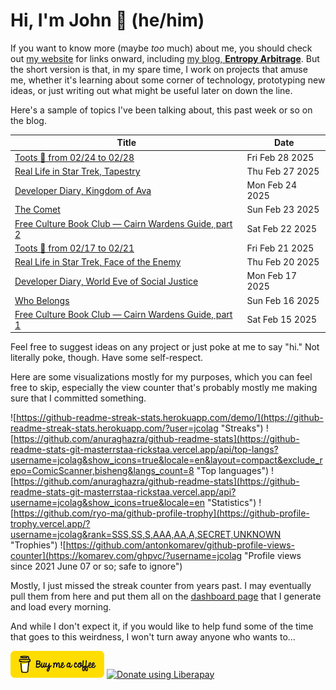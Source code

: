 # Hi, I'm John 👋 (he/him)

If you want to know more (maybe *too* much) about me, you should check out [my website](https://john.colagioia.net/) for links onward, including [my blog, **Entropy Arbitrage**](https://john.colagioia.net/blog).  But the short version is that, in my spare time, I work on projects that amuse me, whether it's learning about some corner of technology, prototyping new ideas, or just writing out what might be useful later on down the line.

Here's a sample of topics I've been talking about, this past week or so on the blog.

|Title|Date|
|-----|-------|
|[Toots 🦣 from 02/24 to 02/28](https://john.colagioia.net/blog/2025/02/28/week.html)|Fri Feb 28 2025|
|[Real Life in Star Trek, Tapestry](https://john.colagioia.net/blog/2025/02/27/tapestry.html)|Thu Feb 27 2025|
|[Developer Diary, Kingdom of Ava](https://john.colagioia.net/blog/2025/02/24/ava.html)|Mon Feb 24 2025|
|[The Comet](https://john.colagioia.net/blog/2025/02/23/comet.html)|Sun Feb 23 2025|
|[Free Culture Book Club — Cairn Wardens Guide, part 2](https://john.colagioia.net/blog/2025/02/22/cairn-3.html)|Sat Feb 22 2025|
|[Toots 🦣 from 02/17 to 02/21](https://john.colagioia.net/blog/2025/02/21/week.html)|Fri Feb 21 2025|
|[Real Life in Star Trek, Face of the Enemy](https://john.colagioia.net/blog/2025/02/20/face-enemy.html)|Thu Feb 20 2025|
|[Developer Diary, World Eve of Social Justice](https://john.colagioia.net/blog/2025/02/17/social-justice.html)|Mon Feb 17 2025|
|[Who Belongs](https://john.colagioia.net/blog/2025/02/16/dei.html)|Sun Feb 16 2025|
|[Free Culture Book Club — Cairn Wardens Guide, part 1](https://john.colagioia.net/blog/2025/02/15/cairn-2.html)|Sat Feb 15 2025|

Feel free to suggest ideas on any project or just poke at me to say "hi." Not literally poke, though. Have some self-respect.

Here are some visualizations mostly for my purposes, which you can feel free to skip, especially the view counter that's probably mostly me making sure that I committed something.

![https://github-readme-streak-stats.herokuapp.com/demo/](https://github-readme-streak-stats.herokuapp.com/?user=jcolag "Streaks")
![https://github.com/anuraghazra/github-readme-stats](https://github-readme-stats-git-masterrstaa-rickstaa.vercel.app/api/top-langs?username=jcolag&show_icons=true&locale=en&layout=compact&exclude_repo=ComicScanner,bisheng&langs_count=8 "Top languages")
![https://github.com/anuraghazra/github-readme-stats](https://github-readme-stats-git-masterrstaa-rickstaa.vercel.app/api?username=jcolag&show_icons=true&locale=en "Statistics")
![https://github.com/ryo-ma/github-profile-trophy](https://github-profile-trophy.vercel.app/?username=jcolag&rank=SSS,SS,S,AAA,AA,A,SECRET,UNKNOWN "Trophies")
![https://github.com/antonkomarev/github-profile-views-counter](https://komarev.com/ghpvc/?username=jcolag "Profile views since 2021 June 07 or so; safe to ignore")

Mostly, I just missed the streak counter from years past.  I may eventually pull them from here and put them all on the [dashboard page](https://github.com/jcolag/dash) that I generate and load every morning.

And while I don't expect it, if you would like to help fund some of the time that goes to this weirdness, I won't turn away anyone who wants to...

[<img src="images/default-yellow.png" alt="Buy Me a Coffee" width="150px"/>](https://www.buymeacoffee.com/jcolag)
<a href="https://liberapay.com/jcolag/donate"><img alt="Donate using Liberapay" src="https://liberapay.com/assets/widgets/donate.svg"></a>
